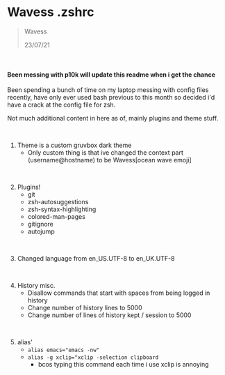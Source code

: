 # Wavess .zshrc

> Wavess 
> 
> 23/07/21

&nbsp;

#### Been messing with p10k will update this readme when i get the chance

Been spending a bunch of time on my laptop messing with config files recently, have only ever used bash previous to this month so decided i'd have a crack at the config file for zsh.

Not much additional content in here as of, mainly plugins and theme stuff.

&nbsp;

1. Theme is a custom gruvbox dark theme
    * Only custom thing is that ive changed the context part (username@hostname) to be Wavess[ocean wave emoji]

&nbsp;

2. Plugins!
    * git
    * zsh-autosuggestions
    * zsh-syntax-highlighting
    * colored-man-pages
    * gitignore
    * autojump

&nbsp;

3. Changed language from en_US.UTF-8 to en_UK.UTF-8

&nbsp;

4. History misc.
    * Disallow commands that start with spaces from being logged in history
    * Change number of history lines to 5000
    * Change number of lines of history kept / session to 5000

&nbsp;

5. alias' 
    * `alias emacs="emacs -nw"`
    * `alias -g xclip="xclip -selection clipboard`
        * bcos typing this command each time i use xclip is annoying

